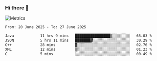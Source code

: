### Hi there 👋

![Metrics](https://github.com/radoapx/radoapx/blob/main/github-metrics.svg)

<!--START_SECTION:waka-->

```txt
From: 20 June 2025 - To: 27 June 2025

Java            11 hrs 9 mins   ████████████████▒░░░░░░░░   65.03 %
JSON            5 hrs 11 mins   ███████▓░░░░░░░░░░░░░░░░░   30.29 %
C++             28 mins         ▓░░░░░░░░░░░░░░░░░░░░░░░░   02.76 %
XML             12 mins         ▒░░░░░░░░░░░░░░░░░░░░░░░░   01.23 %
C               5 mins          ░░░░░░░░░░░░░░░░░░░░░░░░░   00.49 %
```

<!--END_SECTION:waka-->

<!--
**radoapx/radoapx** is a ✨ _special_ ✨ repository because its `README.md` (this file) appears on your GitHub profile.

Here are some ideas to get you started:

- 🔭 I’m currently working on ...
- 🌱 I’m currently learning ...
- 👯 I’m looking to collaborate on ...
- 🤔 I’m looking for help with ...
- 💬 Ask me about ...
- 📫 How to reach me: ...
- 😄 Pronouns: ...
- ⚡ Fun fact: ...
-->
